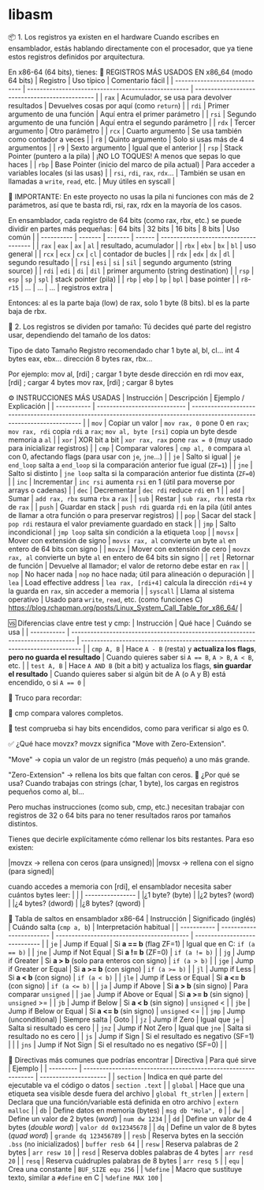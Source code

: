 # libasm

📦 1. Los registros ya existen en el hardware
Cuando escribes en ensamblador, estás hablando directamente con el procesador, que ya tiene estos registros definidos por arquitectura.

En x86-64 (64 bits), tienes:
🧠 REGISTROS MÁS USADOS EN x86_64 (modo 64 bits)
| Registro                      | Uso típico                                          | Comentario fácil                               |
| ----------------------------- | --------------------------------------------------- | ---------------------------------------------- |
| `rax`                         | Acumulador, se usa para devolver resultados         | Devuelves cosas por aquí (como `return`)       |
| `rdi`                         | Primer argumento de una función                     | Aquí entra el primer parámetro                 |
| `rsi`                         | Segundo argumento de una función                    | Aquí entra el segundo parámetro                |
| `rdx`                         | Tercer argumento                                    | Otro parámetro                                 |
| `rcx`                         | Cuarto argumento                                    | Se usa también como contador a veces           |
| `r8`                          | Quinto argumento                                    | Solo si usas más de 4 argumentos               |
| `r9`                          | Sexto argumento                                     | Igual que el anterior                          |
| `rsp`                         | Stack Pointer (puntero a la pila)                   | ¡NO LO TOQUES! A menos que sepas lo que haces  |
| `rbp`                         | Base Pointer (inicio del marco de pila actual)      | Para acceder a variables locales (si las usas) |
| `rsi`, `rdi`, `rax`, `rdx`... | También se usan en llamadas a `write`, `read`, etc. | Muy útiles en syscall                          |

🛑 IMPORTANTE: En este proyecto no usas la pila ni funciones con más de 2 parámetros, así que te basta rdi, rsi, rax, rdx en la mayoría de los casos.

En ensamblador, cada registro de 64 bits (como rax, rbx, etc.) se puede dividir en partes más pequeñas:
| 64 bits    | 32 bits | 16 bits | 8 bits | Uso común                             |
| ---------- | ------- | ------- | ------ | ------------------------------------- |
| `rax`      | `eax`   | `ax`    | `al`   | resultado, acumulador                 |
| `rbx`      | `ebx`   | `bx`    | `bl`   | uso general                           |
| `rcx`      | `ecx`   | `cx`    | `cl`   | contador de bucles                    |
| `rdx`      | `edx`   | `dx`    | `dl`   | segundo resultado                     |
| `rsi`      | `esi`   | `si`    | `sil`  | segundo argumento (string source)     |
| `rdi`      | `edi`   | `di`    | `dil`  | primer argumento (string destination) |
| `rsp`      | `esp`   | `sp`    | `spl`  | stack pointer (pila)                  |
| `rbp`      | `ebp`   | `bp`    | `bpl`  | base pointer                          |
| `r8`-`r15` | ...     | ...     | ...    | registros extra                       |

Entonces:
al es la parte baja (low) de rax, solo 1 byte (8 bits).
bl es la parte baja de rbx.

🧩 2. Los registros se dividen por tamaño:
Tú decides qué parte del registro usar, dependiendo del tamaño de los datos:

Tipo de dato	Tamaño	Registro recomendado
char	1 byte	al, bl, cl...
int	4 bytes	eax, ebx...
dirección	8 bytes	rax, rbx...

Por ejemplo:
mov al, [rdi]    ; cargar 1 byte desde dirección en rdi
mov eax, [rdi]   ; cargar 4 bytes
mov rax, [rdi]   ; cargar 8 bytes


⚙️ INSTRUCCIONES MÁS USADAS
| Instrucción | Descripción                  | Ejemplo / Explicación                                                                                                     |
| ----------- | ---------------------------- | ------------------------------------------------------------------------------------------------------------------------- |
| `mov`       | Copiar un valor              | `mov rax, 0` pone 0 en `rax`; `mov rax, rdi` copia `rdi` a `rax`; `mov al, byte [rsi]` copia un byte desde memoria a `al` |
| `xor`       | XOR bit a bit                | `xor rax, rax` pone `rax = 0` (muy usado para inicializar registros)                                                      |
| `cmp`       | Comparar valores             | `cmp al, 0` compara `al` con 0, afectando flags (para usar con `je`, `jne`...)                                            |
| `je`        | Salto si igual               | `je end_loop` salta a `end_loop` si la comparación anterior fue igual (`ZF=1`)                                            |
| `jne`       | Salto si distinto            | `jne loop` salta si la comparación anterior fue distinta (`ZF=0`)                                                         |
| `inc`       | Incrementar                  | `inc rsi` aumenta `rsi` en 1 (útil para moverse por arrays o cadenas)                                                     |
| `dec`       | Decrementar                  | `dec rdi` reduce `rdi` en 1                                                                                               |
| `add`       | Sumar                        | `add rax, rbx` suma `rbx` a `rax`                                                                                         |
| `sub`       | Restar                       | `sub rax, rbx` resta `rbx` de `rax`                                                                                       |
| `push`      | Guardar en stack             | `push rdi` guarda `rdi` en la pila (útil antes de llamar a otra función o para preservar registros)                       |
| `pop`       | Sacar del stack              | `pop rdi` restaura el valor previamente guardado en stack                                                                 |
| `jmp`       | Salto incondicional          | `jmp loop` salta sin condición a la etiqueta `loop`                                                                       |
| `movsx`     | Mover con extensión de signo | `movsx rax, al` convierte un byte `al` en entero de 64 bits con signo                                                     |
| `movzx`     | Mover con extensión de cero  | `movzx rax, al` convierte un byte `al` en entero de 64 bits sin signo                                                     |
| `ret`       | Retornar de función          | Devuelve al llamador; el valor de retorno debe estar en `rax`                                                             |
| `nop`       | No hacer nada                | `nop` no hace nada; útil para alineación o depuración                                                                     |
| `lea`       | Load effective address       | `lea rax, [rdi+4]` calcula la dirección `rdi+4` y la guarda en `rax`, sin acceder a memoria                               |
| `syscall`   | Llama al sistema operativo | Usado para `write`, `read`, etc. (como funciones C) 
https://blog.rchapman.org/posts/Linux_System_Call_Table_for_x86_64/ |

🆚 Diferencias clave entre test y cmp:
| Instrucción | Qué hace                                                                        | Cuándo se usa                                                                  |
| ----------- | ------------------------------------------------------------------------------- | ------------------------------------------------------------------------------ |
| `cmp A, B`  | Hace `A - B` (resta) y **actualiza los flags**, **pero no guarda el resultado** | Cuando quieres saber si `A == B`, `A > B`, `A < B`, etc.                       |
| `test A, B` | Hace `A AND B` (bit a bit) y actualiza los flags, **sin guardar el resultado**  | Cuando quieres saber si algún bit de A (o A y B) está encendido, o si `A == 0` |

🧠 Truco para recordar:

🔹 cmp compara valores completos.

🔹 test comprueba si hay bits encendidos, como para verificar si algo es 0.

✅ ¿Qué hace movzx?
movzx significa "Move with Zero-Extension".

"Move" → copia un valor de un registro (más pequeño) a uno más grande.

"Zero-Extension" → rellena los bits que faltan con ceros.
🧠 ¿Por qué se usa?
Cuando trabajas con strings (char, 1 byte), los cargas en registros pequeños como al, bl...

Pero muchas instrucciones (como sub, cmp, etc.) necesitan trabajar con registros de 32 o 64 bits para no tener resultados raros por tamaños distintos.

Tienes que decirle explícitamente cómo rellenar los bits restantes. Para eso existen:

|movzx → rellena con ceros (para unsigned)|
|movsx → rellena con el signo (para signed)|

cuando accedes a memoria con [rdi], el ensamblador necesita saber cuántos bytes leer:
|                  |
| ---------------- |
|¿1 byte? (byte)   |
|¿2 bytes? (word)  |
|¿4 bytes? (dword) |
|¿8 bytes? (qword) |

📜 Tabla de saltos en ensamblador x86-64
| Instrucción | Significado (inglés)     | Cuándo salta (`cmp a, b`)                  | Interpretación habitual       |
| ----------- | ------------------------ | ------------------------------------------ | ----------------------------- |
| `je`        | Jump if Equal            | Si **a == b** (flag ZF=1)                  | Igual que en C: `if (a == b)` |
| `jne`       | Jump if Not Equal        | Si **a != b** (ZF=0)                       | `if (a != b)`                 |
| `jg`        | Jump if Greater          | Si **a > b** (solo para enteros con signo) | `if (a > b)`                  |
| `jge`       | Jump if Greater or Equal | Si **a >= b** (con signo)                  | `if (a >= b)`                 |
| `jl`        | Jump if Less             | Si **a < b** (con signo)                   | `if (a < b)`                  |
| `jle`       | Jump if Less or Equal    | Si **a <= b** (con signo)                  | `if (a <= b)`                 |
| `ja`        | Jump if Above            | Si **a > b** (sin signo)                   | Para comparar `unsigned`      |
| `jae`       | Jump if Above or Equal   | Si **a >= b** (sin signo)                  | `unsigned` >=                 |
| `jb`        | Jump if Below            | Si **a < b** (sin signo)                   | `unsigned` <                  |
| `jbe`       | Jump if Below or Equal   | Si **a <= b** (sin signo)                  | `unsigned` <=                 |
| `jmp`       | Jump (unconditional)     | Siempre salta                              | Goto                          |
| `jz`        | Jump if Zero             | Igual que `je`                             | Salta si resultado es cero    |
| `jnz`       | Jump if Not Zero         | Igual que `jne`                            | Salta si resultado no es cero |
| `js`        | Jump if Sign             | Si el resultado es negativo (SF=1)         |                               |
| `jns`       | Jump if Not Sign         | Si el resultado no es negativo (SF=0)      |                               |

🔹 Directivas más comunes que podrías encontrar
| Directiva | Para qué sirve                                                 | Ejemplo               |
| --------- | -------------------------------------------------------------- | --------------------- |
| `section` | Indica en qué parte del ejecutable va el código o datos        | `section .text`       |
| `global`  | Hace que una etiqueta sea visible desde fuera del archivo      | `global ft_strlen`    |
| `extern`  | Declara que una función/variable está definida en otro archivo | `extern malloc`       |
| `db`      | Define datos en memoria (bytes)                                | `msg db "Hola", 0`    |
| `dw`      | Define un valor de 2 bytes (*word*)                            | `num dw 1234`         |
| `dd`      | Define un valor de 4 bytes (*double word*)                     | `valor dd 0x12345678` |
| `dq`      | Define un valor de 8 bytes (*quad word*)                       | `grande dq 123456789` |
| `resb`    | Reserva bytes en la sección `.bss` (no inicializados)          | `buffer resb 64`      |
| `resw`    | Reserva palabras de 2 bytes                                    | `arr resw 10`         |
| `resd`    | Reserva dobles palabras de 4 bytes                             | `arr resd 20`         |
| `resq`    | Reserva cuádruples palabras de 8 bytes                         | `arr resq 5`          |
| `equ`     | Crea una constante                                             | `BUF_SIZE equ 256`    |
| `%define` | Macro que sustituye texto, similar a `#define` en C            | `%define MAX 100`     |

